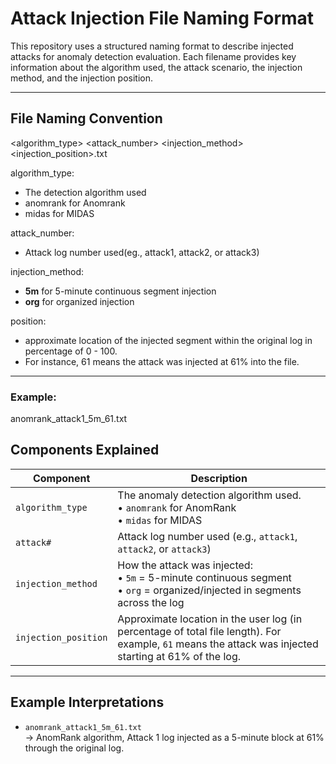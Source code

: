 # Attack Injection File Naming Format

This repository uses a structured naming format to describe injected attacks for anomaly detection evaluation. Each filename provides key information about the algorithm used, the attack scenario, the injection method, and the injection position.

---

## File Naming Convention
<algorithm_type> <attack_number> <injection_method> <injection_position>.txt


algorithm_type:
- The detection algorithm used
- anomrank for Anomrank
- midas for MIDAS

attack_number: 
- Attack log number used(eg., attack1, attack2, or attack3)

injection_method: 
- **5m** for 5-minute continuous segment injection
- **org** for organized injection

position:
- approximate location of the injected segment within the original log in percentage of 0 - 100.
- For instance, 61 means the attack was injected at 61% into the file.

---
### Example:
  anomrank_attack1_5m_61.txt
  

## Components Explained

| Component             | Description                                                                 |
|-----------------------|-----------------------------------------------------------------------------|
| `algorithm_type`      | The anomaly detection algorithm used. <br>• `anomrank` for AnomRank <br>• `midas` for MIDAS |
| `attack#`             | Attack log number used (e.g., `attack1`, `attack2`, or `attack3`)           |
| `injection_method`    | How the attack was injected: <br>• `5m` = 5-minute continuous segment <br>• `org` = organized/injected in segments across the log |
| `injection_position`  | Approximate location in the user log (in percentage of total file length). For example, `61` means the attack was injected starting at 61% of the log. |

---

## Example Interpretations

- `anomrank_attack1_5m_61.txt`  
  → AnomRank algorithm, Attack 1 log injected as a 5-minute block at 61% through the original log.


